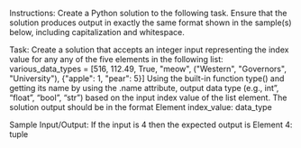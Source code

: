 
Instructions:
Create a Python solution to the following task. Ensure that the solution produces output in exactly the same format shown in the sample(s) below, including capitalization and whitespace.
 
Task:
Create a solution that accepts an integer input representing the index value for any any of the five elements in the following list:
various_data_types = [516, 112.49, True, "meow", ("Western", "Governors", "University"), {"apple": 1, "pear": 5}]
Using the built-in function type() and getting its name by using the .name attribute, output data type (e.g., int”, “float”, “bool”, “str”) based on the input index value of the list element.
The solution output should be in the format
Element index_value: data_type
 
Sample Input/Output:
If the input is
4
then the expected output is
Element 4: tuple